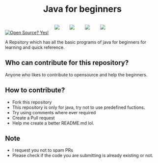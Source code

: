<h1 align="center">Java for beginners</h1>

<p align="center">

[![Open Source? Yes!](https://badgen.net/badge/Open%20Source%20%3F/Yes%21/blue?icon=github)](https://github.com/ruthvik306/Java-for-beginners)
<img style="padding:15px;" src="https://img.shields.io/github/hacktoberfest/2020/ruthvik306/Java-for-beginners?suggestion_label=Hacktoberfest&style=flat-square">
<img style="padding:15px;" src="https://img.shields.io/github/contributors/ruthvik306/Java-for-beginners?style=flat-square">
<img style="padding:15px;" src="https://img.shields.io/github/forks/ruthvik306/Java-for-beginners?label=Forks&style=flat-square">
<img style="padding:15px;" src="https://img.shields.io/github/stars/ruthvik306/Java-for-beginners?style=flat-square">


A Repsitory which has all the basic programs of java for beginners for learning and quick reference.

</p>

## Who can contribute for this repository?

Anyone who likes to contribute to opensource and help the beginners.

## How to contribute?

- Fork this repository
- This repository is only for java, try not to use predefined fuctions.
- Try using comments where ever required
- Create a Pull request
- Help me create a better README.md lol.

## Note

- I request you not to spam PRs 
- Please check if the code you are submitting is already existing or not.
